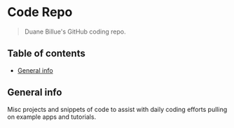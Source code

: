 # Code Repo
> Duane Billue's GitHub coding repo.

## Table of contents
* [General info](#general-info)

## General info
Misc projects and snippets of code to assist with daily coding efforts pulling on example apps and tutorials.
